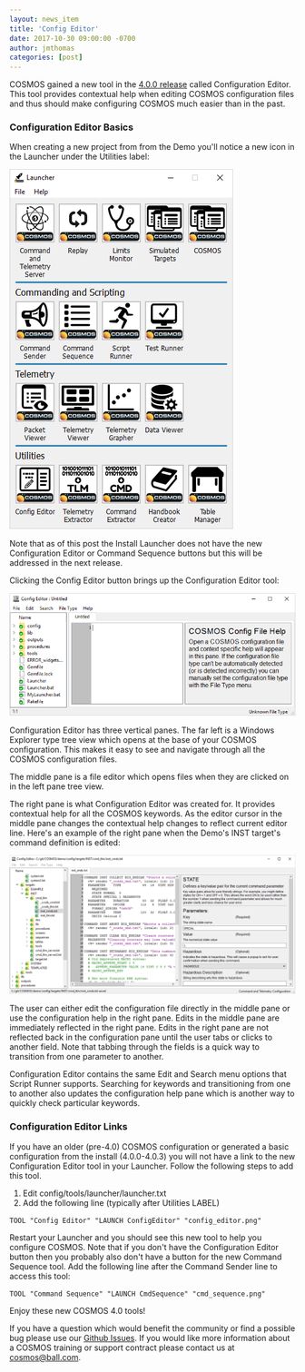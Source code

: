 ```yaml
---
layout: news_item
title: 'Config Editor'
date: 2017-10-30 09:00:00 -0700
author: jmthomas
categories: [post]
---
```

COSMOS gained a new tool in the [4.0.0 release](/news/2017/08/04/cosmos-4-0-0-released/) called Configuration Editor. This tool provides contextual help when editing COSMOS configuration files and thus should make configuring COSMOS much easier than in the past.

### Configuration Editor Basics

When creating a new project from from the Demo you'll notice a new icon in the Launcher under the Utilities label:

![Demo Launcher](/img/2017_10_30_demo_launcher.png)

Note that as of this post the Install Launcher does not have the new Configuration Editor or Command Sequence buttons but this will be addressed in the next release.

Clicking the Config Editor button brings up the Configuration Editor tool:

![Config Editor](/img/2017_10_30_config_editor.png)

Configuration Editor has three vertical panes. The far left is a Windows Explorer type tree view which opens at the base of your COSMOS configuration. This makes it easy to see and navigate through all the COSMOS configuration files.

The middle pane is a file editor which opens files when they are clicked on in the left pane tree view.

The right pane is what Configuration Editor was created for. It provides contextual help for all the COSMOS keywords. As the editor cursor in the middle pane changes the contextual help changes to reflect current editor line. Here's an example of the right pane when the Demo's INST target's command definition is edited:

![Config Editor](/img/2017_10_30_inst_cmds.png)

The user can either edit the configuration file directly in the middle pane or use the configuration help in the right pane. Edits in the middle pane are immediately reflected in the right pane. Edits in the right pane are not reflected back in the configuration pane until the user tabs or clicks to another field. Note that tabbing through the fields is a quick way to transition from one parameter to another.

Configuration Editor contains the same Edit and Search menu options that Script Runner supports. Searching for keywords and transitioning from one to another also updates the configuration help pane which is another way to quickly check particular keywords.

### Configuration Editor Links

If you have an older (pre-4.0) COSMOS configuration or generated a basic configuration from the install (4.0.0-4.0.3) you will not have a link to the new Configuration Editor tool in your Launcher. Follow the following steps to add this tool.

1. Edit config/tools/launcher/launcher.txt
2. Add the following line (typically after Utilities LABEL)
```
TOOL "Config Editor" "LAUNCH ConfigEditor" "config_editor.png"
```

Restart your Launcher and you should see this new tool to help you configure COSMOS. Note that if you don't have the Configuration Editor button then you probably also don't have a button for the new Command Sequence tool. Add the following line after the Command Sender line to access this tool:
```
TOOL "Command Sequence" "LAUNCH CmdSequence" "cmd_sequence.png"
```

Enjoy these new COSMOS 4.0 tools!

If you have a question which would benefit the community or find a possible bug please use our [Github Issues](https://github.com/BallAerospace/COSMOS/issues). If you would like more information about a COSMOS training or support contract please contact us at <cosmos@ball.com>.
